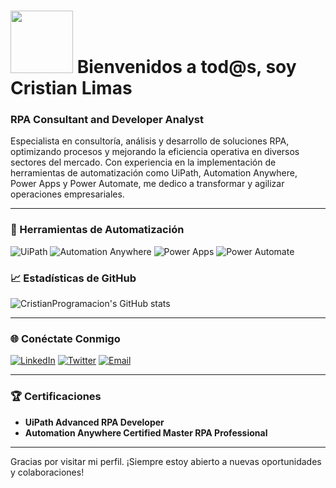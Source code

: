 # <img src="https://i.giphy.com/media/v1.Y2lkPTc5MGI3NjExaWUxbnFhbHNjamZqd3k1NW11aXVuOWJxZ2Ewb2J6c24xbGlxMW5qdyZlcD12MV9pbnRlcm5hbF9naWZfYnlfaWQmY3Q9Zw/YUX1o2sNXIQXP4eSRM/giphy.gif" width="100"/> Bienvenidos a tod@s, soy Cristian Limas


### RPA Consultant and Developer Analyst

Especialista en consultoría, análisis y desarrollo de soluciones RPA, optimizando procesos y mejorando la eficiencia operativa en diversos sectores del mercado. Con experiencia en la implementación de herramientas de automatización como UiPath, Automation Anywhere, Power Apps y Power Automate, me dedico a transformar y agilizar operaciones empresariales.

---

### 🔧 Herramientas de Automatización

![UiPath](https://img.shields.io/badge/UiPath-000000?style=for-the-badge&logo=uipath&logoColor=white)
![Automation Anywhere](https://img.shields.io/badge/Automation%20Anywhere-FF6C37?style=for-the-badge&logo=automation-anywhere&logoColor=white)
![Power Apps](https://img.shields.io/badge/Power%20Apps-742774?style=for-the-badge&logo=power-apps&logoColor=white)
![Power Automate](https://img.shields.io/badge/Power%20Automate-0066FF?style=for-the-badge&logo=power-automate&logoColor=white)


### 📈 Estadísticas de GitHub

![CristianProgramacion's GitHub stats](https://github-readme-stats.vercel.app/api?username=CristianProgramacion&show_icons=true&theme=dark)

---

### 🌐 Conéctate Conmigo

[![LinkedIn](https://img.shields.io/badge/LinkedIn-0077B5?style=for-the-badge&logo=linkedin&logoColor=white)](https://www.linkedin.com/in/cristianalexlimasvillanueva/)
[![Twitter](https://img.shields.io/badge/Twitter-1DA1F2?style=for-the-badge&logo=twitter&logoColor=white)](https://twitter.com/tu-usuario)
[![Email](https://img.shields.io/badge/Email-D14836?style=for-the-badge&logo=gmail&logoColor=white)](mailto:cristianalex.limas@gmail.com)

---

### 🏆 Certificaciones

- **UiPath Advanced RPA Developer**
- **Automation Anywhere Certified Master RPA Professional**


---

Gracias por visitar mi perfil. ¡Siempre estoy abierto a nuevas oportunidades y colaboraciones!
